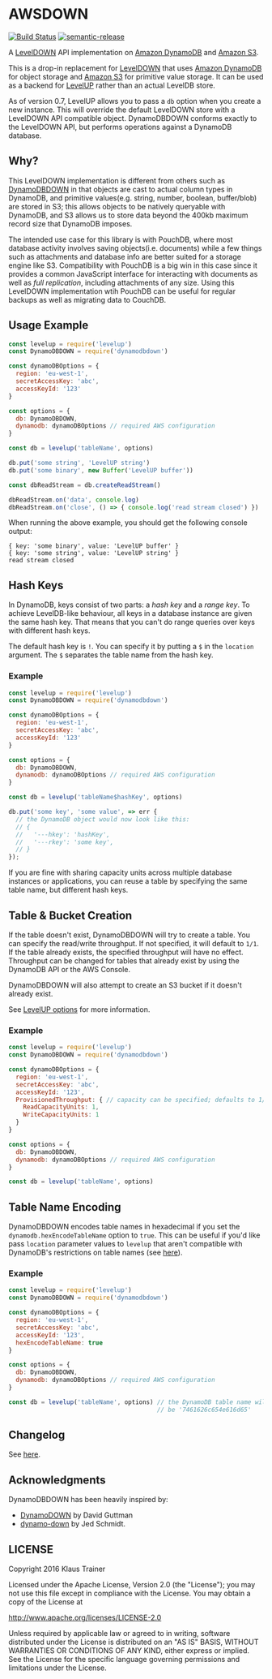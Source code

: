 AWSDOWN
=======

[![Build Status](https://travis-ci.org/KlausTrainer/dynamodbdown.svg?branch=main)](https://travis-ci.org/KlausTrainer/dynamodbdown)
[![semantic-release](https://img.shields.io/badge/%20%20%F0%9F%93%A6%F0%9F%9A%80-semantic--release-e10079.svg)](https://github.com/semantic-release/semantic-release)

A [LevelDOWN](https://github.com/level/leveldown) API implementation on [Amazon DynamoDB](https://aws.amazon.com/dynamodb/) and [Amazon S3](https://aws.amazon.com/s3/).

This is a drop-in replacement for [LevelDOWN](https://github.com/level/leveldown) that uses [Amazon DynamoDB](https://aws.amazon.com/dynamodb/) for object storage and [Amazon S3](https://aws.amazon.com/s3/) for primitive value storage. It can be used as a backend for [LevelUP](https://github.com/level/levelup) rather than an actual LevelDB store.

As of version 0.7, LevelUP allows you to pass a `db` option when you create a new instance. This will override the default LevelDOWN store with a LevelDOWN API compatible object. DynamoDBDOWN conforms exactly to the LevelDOWN API, but performs operations against a DynamoDB database.

## Why?

This LevelDOWN implementation is different from others such as [DynamoDBDOWN](https://github.com/KlausTrainer/dynamodbdown) in that objects are cast to actual column types in DynamoDB, and primitive values(e.g. string, number, boolean, buffer/blob) are stored in S3; this allows objects to be natively queryable with DynamoDB, and S3 allows us to store data beyond the 400kb maximum record size that DynamoDB imposes.

The intended use case for this library is with PouchDB, where most database activity involves saving objects(i.e. documents) while a few things such as attachments and database info are better suited for a storage engine like S3.  Compatibility with PouchDB is a big win in this case since it provides a common JavaScript interface for interacting with documents as well as *full replication*, including attachments of any size.  Using this LevelDOWN implementation wtih PouchDB can be useful for regular backups as well as migrating data to CouchDB.

## Usage Example ##

```js
const levelup = require('levelup')
const DynamoDBDOWN = require('dynamodbdown')

const dynamoDBOptions = {
  region: 'eu-west-1',
  secretAccessKey: 'abc',
  accessKeyId: '123'
}

const options = {
  db: DynamoDBDOWN,
  dynamodb: dynamoDBOptions // required AWS configuration
}

const db = levelup('tableName', options)

db.put('some string', 'LevelUP string')
db.put('some binary', new Buffer('LevelUP buffer'))

const dbReadStream = db.createReadStream()

dbReadStream.on('data', console.log)
dbReadStream.on('close', () => { console.log('read stream closed') })
```

When running the above example, you should get the following console output:

```
{ key: 'some binary', value: 'LevelUP buffer' }
{ key: 'some string', value: 'LevelUP string' }
read stream closed
```

## Hash Keys ##

In DynamoDB, keys consist of two parts: a *hash key* and a *range key*. To achieve LevelDB-like behaviour, all keys in a database instance are given the same hash key. That means that you can't do range queries over keys with different hash keys.

The default hash key is `!`. You can specify it by putting a `$` in the `location` argument. The `$` separates the table name from the hash key.

### Example ###

```js
const levelup = require('levelup')
const DynamoDBDOWN = require('dynamodbdown')

const dynamoDBOptions = {
  region: 'eu-west-1',
  secretAccessKey: 'abc',
  accessKeyId: '123'
}

const options = {
  db: DynamoDBDOWN,
  dynamodb: dynamoDBOptions // required AWS configuration
}

const db = levelup('tableName$hashKey', options)

db.put('some key', 'some value', => err {
  // the DynamoDB object would now look like this:
  // {
  //   '---hkey': 'hashKey',
  //   '---rkey': 'some key',
  // }
});
```

If you are fine with sharing capacity units across multiple database instances or applications, you can reuse a table by specifying the same table name, but different hash keys.

## Table & Bucket Creation ##

If the table doesn't exist, DynamoDBDOWN will try to create a table.  You can specify the read/write throughput. If not specified, it will default to `1/1`. If the table already exists, the specified throughput will have no effect. Throughput can be changed for tables that already exist by using the DynamoDB API or the AWS Console.

DynamoDBDOWN will also attempt to create an S3 bucket if it doesn't already exist.

See [LevelUP options](https://github.com/level/levelup#options) for more information.

### Example ###

```js
const levelup = require('levelup')
const DynamoDBDOWN = require('dynamodbdown')

const dynamoDBOptions = {
  region: 'eu-west-1',
  secretAccessKey: 'abc',
  accessKeyId: '123',
  ProvisionedThroughput: { // capacity can be specified; defaults to 1/1:
    ReadCapacityUnits: 1,
    WriteCapacityUnits: 1
  }
}

const options = {
  db: DynamoDBDOWN,
  dynamodb: dynamoDBOptions // required AWS configuration
}

const db = levelup('tableName', options)
```

## Table Name Encoding ##

DynamoDBDOWN encodes table names in hexadecimal if you set the `dynamodb.hexEncodeTableName` option to `true`. This can be useful if you'd like pass `location` parameter values to `levelup` that aren't compatible with DynamoDB's restrictions on table names (see [here](docs.aws.amazon.com/amazondynamodb/latest/APIReference/API_CreateTable.html)).

### Example ###

```js
const levelup = require('levelup')
const DynamoDBDOWN = require('dynamodbdown')

const dynamoDBOptions = {
  region: 'eu-west-1',
  secretAccessKey: 'abc',
  accessKeyId: '123',
  hexEncodeTableName: true
}

const options = {
  db: DynamoDBDOWN,
  dynamodb: dynamoDBOptions // required AWS configuration
}

const db = levelup('tableName', options) // the DynamoDB table name will
                                         // be '7461626c654e616d65'
```

## Changelog ##

See [here](https://github.com/KlausTrainer/dynamodbdown/releases).

## Acknowledgments ##

DynamoDBDOWN has been heavily inspired by:

* [DynamoDOWN](https://github.com/davidguttman/dynamodown) by David Guttman
* [dynamo-down](https://github.com/jed/dynamo-down) by Jed Schmidt.

## LICENSE ##

Copyright 2016 Klaus Trainer

Licensed under the Apache License, Version 2.0 (the "License");
you may not use this file except in compliance with the License.
You may obtain a copy of the License at

http://www.apache.org/licenses/LICENSE-2.0

Unless required by applicable law or agreed to in writing, software
distributed under the License is distributed on an "AS IS" BASIS,
WITHOUT WARRANTIES OR CONDITIONS OF ANY KIND, either express or implied.
See the License for the specific language governing permissions and
limitations under the License.
